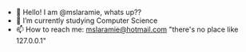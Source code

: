 - 👋 Hello! I am @mslaramie, whats up??
- 🌱 I’m currently studying Computer Science
- 📫 How to reach me: mslaramie@hotmail.com
"there's no place like 127.0.0.1"

<!---
mslaramie/mslaramie is a ✨ special ✨ repository because its `README.md` (this file) appears on your GitHub profile.
You can click the Preview link to take a look at your changes.
--->
